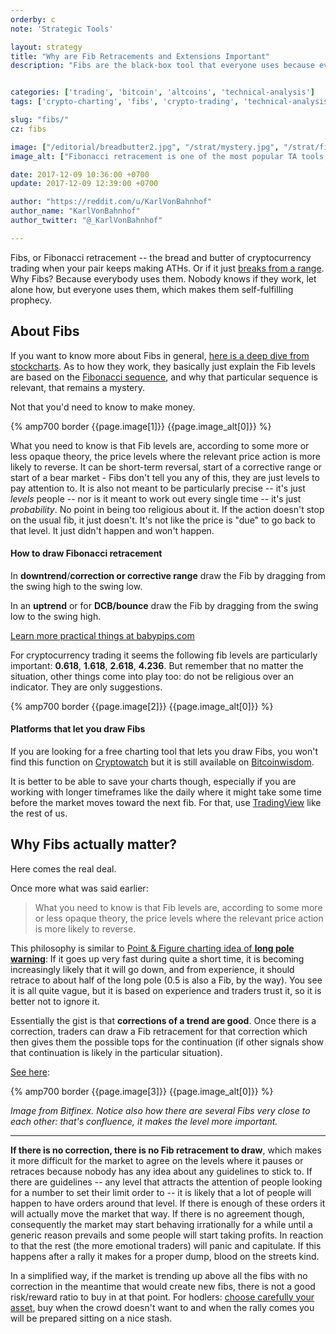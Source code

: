 ```yaml
---
orderby: c
note: 'Strategic Tools'

layout: strategy
title: "Why are Fib Retracements and Extensions Important"
description: "Fibs are the black-box tool that everyone uses because everyone uses it. Why they matter in spite of it?"


categories: ['trading', 'bitcoin', 'altcoins', 'technical-analysis']
tags: ['crypto-charting', 'fibs', 'crypto-trading', 'technical-analysis', 'fibonacci-retracement', "tradingview", "bitmex", "independent-reserve"]

slug: "fibs/"
cz: fibs

image: ["/editorial/breadbutter2.jpg", "/strat/mystery.jpg", "/strat/fibs-btcusd2.png", "/strat/finexfibs.png"]
image_alt: ["Fibonacci retracement is one of the most popular TA tools, and pretty much the only thing to go by when a pair is making new ATHs. Bread&butter image via Pexels."]

date: 2017-12-09 10:36:00 +0700
update: 2017-12-09 12:39:00 +0700

author: "https://reddit.com/u/KarlVonBahnhof"
author_name: "KarlVonBahnhof"
author_twitter: "@_KarlVonBahnhof"

---
```


Fibs, or Fibonacci retracement -- the bread and butter of cryptocurrency trading when your pair keeps making ATHs. Or if it just <a class="internal" href="https://www.altcointrading.net/strategy/wyckoff-ranging-markets">breaks from a range</a>. Why Fibs? Because everybody uses them. Nobody knows if they work, let alone how, but everyone uses them, which makes them self-fulfilling prophecy.

## About Fibs

If you want to know more about Fibs in general, [here is a deep dive from stockcharts](http://stockcharts.com/school/doku.php?id=chart_school:chart_analysis:fibonacci_retracemen). As to how they work, they basically just explain the Fib levels are based on the [Fibonacci sequence](https://math.temple.edu/~reich/Fib/fibo.html), and why that particular sequence is relevant, that remains a mystery.

Not that you'd need to know to make money.


{% amp700 border {{page.image[1]}} {{page.image_alt[0]}} %}

What you need to know is that Fib levels are, according to some more or less opaque theory, the price levels where the relevant price action is more likely to reverse. It can be short-term reversal, start of a corrective range or start of a bear market - Fibs don't tell you any of this, they are just levels to pay attention to. It is also not meant to be particularly precise -- it's just *levels* people -- nor is it meant to work out every single time -- it's just *probability*. No point in being too religious about it. If the action doesn't stop on the usual fib, it just doesn't. It's not like the price is "due" to go back to that level. It just didn't happen and won't happen.

#### How to draw Fibonacci retracement

In **downtrend**/**correction or corrective range** draw the Fib by dragging from the swing high to the swing low.

In an **uptrend** or for **DCB/bounce** draw the Fib by dragging from the swing low to the swing high.

[Learn more practical things at babypips.com](https://www.babypips.com/learn/forex/fibonacci-retracement)

For cryptocurrency trading it seems the following fib levels are particularly important: **0.618**, **1.618**, **2.618**, **4.236**. But remember that no matter the situation, other things come into play too: do not be religious over an indicator. They are only suggestions.

{% amp700 border {{page.image[2]}} {{page.image_alt[0]}} %}


#### Platforms that let you draw Fibs

If you are looking for a free charting tool that lets you draw Fibs, you won't find this function on [Cryptowatch](https://cryptowat.ch) but it is still available on [Bitcoinwisdom](https://bitcoinwisdom.com/markets/bitfinex/btcusd).

It is better to be able to save your charts though, especially if you are working with longer timeframes like the daily where it might take some time before the market moves toward the next fib. For that, use [TradingView](http://bit.ly/at-tvd-glob) like the rest of us.

## Why Fibs actually matter?

Here comes the real deal.

Once more what was said earlier:

> What you need to know is that Fib levels are, according to some more or less opaque theory, the price levels where the relevant price action is more likely to reverse.

This philosophy is similar to [Point & Figure charting idea of **long pole warning**](http://evilspeculator.com/high-pole-warning/): If it goes up very fast during quite a short time, it is becoming increasingly likely that it will go down, and from experience, it should retrace to about half of the long pole (0.5 is also a Fib, by the way). You see it is all quite vague, but it is based on experience and traders trust it, so it is better not to ignore it.

Essentially the gist is that **corrections of a trend are good**. Once there is a correction, traders can draw a Fib retracement for that correction which then gives them the possible tops for the continuation (if other signals show that continuation is likely in the particular situation).

[See here](https://www.tradingview.com/x/rUSvB1aL):

{% amp700 border {{page.image[3]}} {{page.image_alt[0]}} %}

*Image from Bitfinex. Notice also how there are several Fibs very close to each other: that's confluence, it makes the level more important.*

________________________


**If there is no correction, there is no Fib retracement to draw**, which makes it more difficult for the market to agree on the levels where it pauses or retraces because nobody has any idea about any guidelines to stick to. If there are guidelines -- any level that attracts the attention of people looking for a number to set their limit order to -- it is likely that a lot of people will happen to have orders around that level. If there is enough of these orders it will actually move the market that way. If there is no agreement though, consequently the market may start behaving irrationally for a while until a generic reason prevails and some people will start taking profits. In reaction to that the rest (the more emotional traders) will panic and capitulate. If this happens after a rally it makes for a proper dump, blood on the streets kind.

In a simplified way, if the market is trending up above all the fibs with no correction in the meantime that would create new fibs, there is not a good risk/reward ratio to buy in at that point. For hodlers: <a class="intern" href="/wyckoff-avoidance/">choose carefully your asset</a>, buy when the crowd doesn't want to and when the rally comes you will be prepared sitting on a nice stash.
